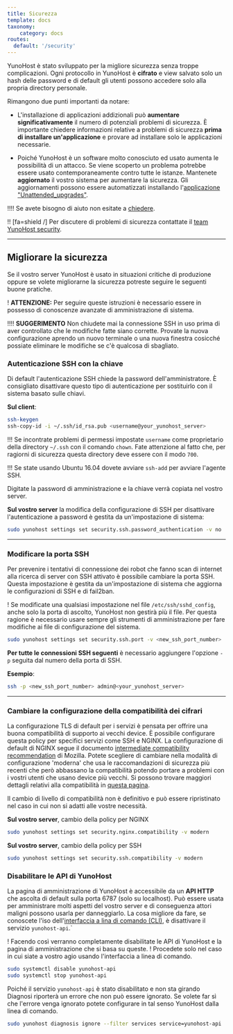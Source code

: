 ```yaml
---
title: Sicurezza
template: docs
taxonomy:
    category: docs
routes:
  default: '/security'
---
```


YunoHost è stato sviluppato per la migliore sicurezza senza troppe complicazioni. Ogni protocollo in YunoHost è **cifrato** e view salvato solo un hash delle password e di default gli utenti possono accedere solo alla propria directory personale.

Rimangono due punti importanti da notare:

* L'installazione di applicazioni addizionali può **aumentare significativamente** il numero di potenziali problemi di sicurezza. È importante chiedere informazioni relative a problemi di sicurezza **prima di installare un'applicazione** e provare ad installare solo le applicazioni necessarie.

* Poiché YunoHost è un software molto conosciuto ed usato aumenta le possibilità di un attacco. Se viene scoperto un problema potrebbe essere usato contemporaneamente contro tutte le istanze. Mantenete **aggiornato** il vostro sistema per aumentare la sicurezza. Gli aggiornamenti possono essere automatizzati installando l'[applicazione "Unattended_upgrades"](https://install-app.yunohost.org/?app=unattended_upgrades).

!!!! Se avete bisogno di aiuto non esitate a [chiedere](/help). 

!! [fa=shield /] Per discutere di problemi di sicurezza contattate il [team YunoHost security](/security_team).

---

## Migliorare la sicurezza

Se il vostro server YunoHost è usato in situazioni critiche di produzione oppure se volete migliorarne la sicurezza potreste seguire le seguenti buone pratiche.

! **ATTENZIONE:** Per seguire queste istruzioni è necessario essere in possesso di conoscenze avanzate di amministrazione di sistema.

!!!! **SUGGERIMENTO** Non chiudete mai la connessione SSH in uso prima di aver controllato che le modifiche fatte siano corrette. Provate la nuova configurazione aprendo un nuovo terminale o una nuova finestra cosicché possiate eliminare le modifiche se c'è qualcosa di sbagliato. 

### Autenticazione SSH con la chiave

Di default l'autenticazione SSH chiede la password dell'amministratore. È consigliato disattivare questo tipo di autenticazione per sostituirlo con il sistema basato sulle chiavi. 

**Sul client**:

```bash
ssh-keygen
ssh-copy-id -i ~/.ssh/id_rsa.pub <username@your_yunohost_server>
```

!!! Se incontrate problemi di permessi impostate `username` come proprietario della directory `~/.ssh` con il comando `chown`. Fate attenzione al fatto che, per ragiorni di sicurezza questa directory deve essere con il modo `700`. 

!!! Se state usando Ubuntu 16.04 dovete avviare `ssh-add` per avviare l'agente SSH.

Digitate la password di amministrazione e la chiave verrà copiata nel vostro server.

**Sul vostro server** la modifica della configurazione di SSH per disattivare l'autenticazione a password è gestita da un'impostazione di sistema:

```bash
sudo yunohost settings set security.ssh.password_authentication -v no
```
---

### Modificare la porta SSH

Per prevenire i tentativi di connessione dei robot che fanno scan di internet alla ricerca di server con SSH attivato è possibile cambiare la porta SSH.
Questa impostazione è gestita da un'impostazione di sistema che aggiorna le configurazioni di SSH e di fail2ban.

! Se modificate una qualsiasi impostazione nel file `/etc/ssh/sshd_config`, anche solo la porta di ascolto, YunoHost non gestirà più il file. Per questa ragione è necessario usare sempre gli strumenti di amministrazione per fare modifiche ai file di configurazione del sistema. 

```bash
sudo yunohost settings set security.ssh.port -v <new_ssh_port_number>
```

**Per tutte le connessioni SSH seguenti** è necessario aggiungere l'opzione `-p` seguita dal numero della porta di SSH.

**Esempio**:

```bash
ssh -p <new_ssh_port_number> admin@<your_yunohost_server>
```

---

### Cambiare la configurazione della compatibilità dei cifrari

La configurazione TLS di default per i servizi è pensata per offrire una buona compatibilità di supporto ai vecchi device. È possibile configurare questa policy per specifici servizi come SSH e NGINX. La configurazione di default di NGINX segue il documento [intermediate compatibility recommendation](https://wiki.mozilla.org/Security/Server_Side_TLS#Intermediate_compatibility_.28default.29) di Mozilla. Potete scegliere di cambiare nella modalità di configurazione 'moderna' che usa le raccomandazioni di sicurezza più recenti che però abbassano la compatibilità potendo portare a problemi con i vostri utenti che usano device più vecchi. Si possono trovare maggiori dettagli relativi alla compatibilità in [questa pagina](https://wiki.mozilla.org/Security/Server_Side_TLS#Modern_compatibility).

Il cambio di livello di compatibilità non è definitivo e può essere ripristinato nel caso in cui non si adatti alle vostre necessità.

**Sul vostro server**, cambio della policy per NGINX
```bash
sudo yunohost settings set security.nginx.compatibility -v modern
```

**Sul vostro server**, cambio della policy per SSH
```bash
sudo yunohost settings set security.ssh.compatibility -v modern
```

### Disabilitare le API di YunoHost

La pagina di amministrazione di YunoHost è accessibile da un **API HTTP** che ascolta di default sulla porta 6787 (solo su localhost).
Può essere usata per amministrare molti aspetti del vostro server e di conseguenza attori maligni possono usarla per danneggiarlo.
La cosa migliore da fare, se conoscete l'iso dell'[interfaccia a lina di comando (CLI)](/commandline), è disattivare il servizio `yunohost-api`.`

! Facendo così verranno completamente disabilitate le API di YunoHost e la pagina di amministrazione che si basa su queste.
! Procedete solo nel caso in cui siate a vostro agio usando l'interfaccia a linea di comando.

```bash
sudo systemctl disable yunohost-api
sudo systemctl stop yunohost-api
```

Poiché il servizio `yunohost-api` è stato disabilitato e non sta girando Diagnosi riporterà un errore che non può essere ignorato.
Se volete far sì che l'errore venga ignorato potete configurare in tal senso YunoHost dalla linea di comando.

```bash
sudo yunohost diagnosis ignore --filter services service=yunohost-api
```
